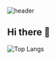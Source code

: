 
![header](https://capsule-render.vercel.app/api?type=venom&color=gradient&height=350&text=Hello%World!)

## Hi there 👋
![Top Langs](https://github-readme-stats.vercel.app/api/top-langs/?username=OKEunsu&layout=compact)

